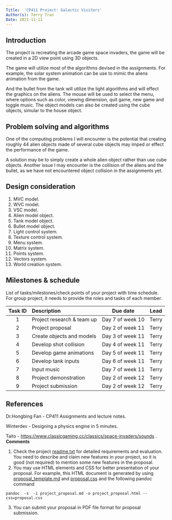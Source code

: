 ```yaml
---
Title:  'CP411 Project: Galactic Visitors'
Author(s): Terry Tran
Date: 2021-11-11
---
```


## Introduction

The project is recreating the arcade game space invaders, the game will be created in a 2D view point using 3D objects.

The game will utilize most of the algorithms devised in the assignments. For example, the solar system animation can be use to mimic the aliens animation from the game.

And the bullet from the tank will utilize the light algorithms and will effect the graphics on the aliens. The mouse will be used to select the menu, where options such 
as color, viewing dimension, quit game, new game and toggle music. The object models can also be created using the cube objects, simular to the house object.
 
## Problem solving and algorithms

One of the computing problems I will encounter is the potential that creating roughly 44 alien objects made of several cube objects may imped or effect the performance of the game.

A solution may be to simply create a whole alien object rather than use cube objects. Another issue I may encounter is the collision of the aliens and the bullet, as we have not 
encountered object collision in the assignments yet. 


## Design consideration

1. MVC model.  
2. WVC model.
3. VSC model.
4. Alien model object.
5. Tank model object.
6. Bullet model object.
7. Light control system.
8. Texture control system.
9. Menu system.
10. Matrix system.
11. Points system.
12. Vectors system.
13. World creation system.


## Milestones & schedule

List of tasks/milestones/check points of your project with time schedule. For group project, it needs to provide the roles and tasks of each member.


| Task ID | Description   |  Due date | Lead   |  
| :----:  | :------------ | :-----:   | :------: |  
|  1      | Project research & team up | Day 7 of week 10 | Terry   | 
|  2      | Project proposal | Day 2 of week 11 | Terry   |
|  3      | Create objects and models  | Day 3 of week 11 | Terry   |
|  4      | Develop shot collision  | Day 4 of week 11  | Terry   |
|  5      | Develop game animations  | Day 5 of week 11  | Terry   |
|  6      | Develop tank inputs  | Day 6 of week 11  | Terry   |
|  7      | Input music  | Day 7 of week 11  | Terry   |
|  8      | Project demonstration | Day 2 of week 12 | Terry   |
|  9      | Project submission | Day 2 of week 12 | Terry   |



## References

Dr.Hongbing Fan - CP411 Assignments and lecture notes.

Winterdev - Designing a physics engine in 5 minutes.

Taito - https://www.classicgaming.cc/classics/space-invaders/sounds .
**Comments**

1. Check the project [readme.txt](readme.txt) for detailed requirements and evaluation. You need to describe and claim new features in your project, so it is good (not required) to mention some new features in the proposal. 
2. You may use HTML elements and CSS for better presentation of your proposal. For example, this HTML document is generated by using [proposal_template.md](proposal_template.md) and  [proposal.css](proposal.css) and the following pandoc command   

~~~
pandoc  -s  -i project_proposal.md -o project_proposal.html --css=proposal.css
~~~

3. You can submit your proposal in PDF file format for proposal submission. 
